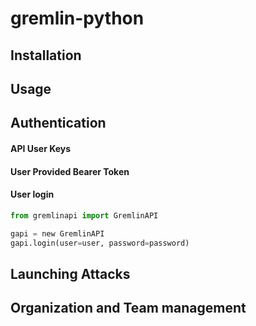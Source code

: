 # gremlin-python

## Installation

## Usage

## Authentication

#### API User Keys

#### User Provided Bearer Token

#### User login

```python
from gremlinapi import GremlinAPI

gapi = new GremlinAPI
gapi.login(user=user, password=password)

```

## Launching Attacks

## Organization and Team management